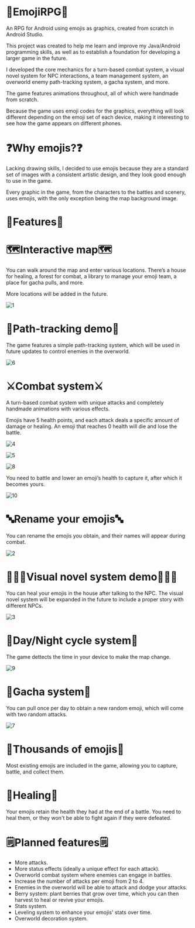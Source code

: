 # 🌟EmojiRPG🌟
An RPG for Android using emojis as graphics, created from scratch in Android Studio.

This project was created to help me learn and improve my Java/Android programming skills, as well as to establish a foundation for developing a larger game in the future.

I developed the core mechanics for a turn-based combat system, a visual novel system for NPC interactions, a team management system, an overworld enemy path-tracking system, a gacha system, and more.

The game features animations throughout, all of which were handmade from scratch.

Because the game uses emoji codes for the graphics, everything will look different depending on the emoji set of each device, making it interesting to see how the game appears on different phones.


# ❓Why emojis?❓
Lacking drawing skills, I decided to use emojis because they are a standard set of images with a consistent artistic design, and they look good enough to use in the game.

Every graphic in the game, from the characters to the battles and scenery, uses emojis, with the only exception being the map background image.


# 💫Features💫

# 🗺️Interactive map🗺️
You can walk around the map and enter various locations. There’s a house for healing, a forest for combat, a library to manage your emoji team, a place for gacha pulls, and more.

More locations will be added in the future.

![1](https://github.com/user-attachments/assets/afb0754e-dd3e-4d5a-aeee-b5e89466e76a)

# 👣Path-tracking demo👣
The game features a simple path-tracking system, which will be used in future updates to control enemies in the overworld.

![6](https://github.com/user-attachments/assets/15760322-548f-410d-a2e1-e4dd854faa62)


# ⚔️Combat system⚔️
A turn-based combat system with unique attacks and completely handmade animations with various effects.

Emojis have 5 health points, and each attack deals a specific amount of damage or healing. An emoji that reaches 0 health will die and lose the battle.

![4](https://github.com/user-attachments/assets/d6ec075e-93fc-4d37-9824-38f7f2d019a4)

![5](https://github.com/user-attachments/assets/2b6b779d-35d2-4eb3-8ba8-44c7c1801803)

![8](https://github.com/user-attachments/assets/4061a874-5244-44e6-a466-0066c05a7bde)

You need to battle and lower an emoji’s health to capture it, after which it becomes yours.

![10](https://github.com/user-attachments/assets/c664c730-f1a1-496d-b618-e3f63f95d757)


# 🔤Rename your emojis🔤

You can rename the emojis you obtain, and their names will appear during combat.

![2](https://github.com/user-attachments/assets/d2d809c6-8763-4d77-aed6-6ee8549ee2a6)


# 🙎🏻‍♂️Visual novel system demo🙎🏻‍♂️

You can heal your emojis in the house after talking to the NPC. The visual novel system will be expanded in the future to include a proper story with different NPCs.

![3](https://github.com/user-attachments/assets/81e03341-7c66-4bed-a70f-df2bacdfc26e)


# 🌃Day/Night cycle system🌃

The game dettects the time in your device to make the map change.

![9](https://github.com/user-attachments/assets/14afd7b8-225e-44a4-89fe-a5c4f1511f19)


# 🌠Gacha system🌠

You can pull once per day to obtain a new random emoji, which will come with two random attacks.

![7](https://github.com/user-attachments/assets/2f1fba9c-1c0b-4ee5-a774-233f88f8b4ba)


# 🤩Thousands of emojis🤩

Most existing emojis are included in the game, allowing you to capture, battle, and collect them.

# 💓Healing💓

Your emojis retain the health they had at the end of a battle. You need to heal them, or they won't be able to fight again if they were defeated.

# 🗒️Planned features🗒️
- More attacks.
- More status effects (ideally a unique effect for each attack).
- Overworld combat system where enemies can engage in battles.
- Increase the number of attacks per emoji from 2 to 4.
- Enemies in the overworld will be able to attack and dodge your attacks.
- Berry system: plant berries that grow over time, which you can then harvest to heal or revive your emojis.
- Stats system.
- Leveling system to enhance your emojis' stats over time.
- Overworld decoration system.



